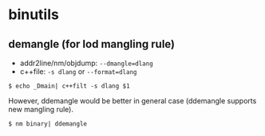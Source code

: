 # binutils

## demangle (for lod mangling rule)

* addr2line/nm/objdump: `--dmangle=dlang`
* c++file: `-s dlang` or `--format=dlang`

```console
$ echo _Dmain| c++filt -s dlang $1
```

However, ddemangle would be better in general case (ddemangle supports new mangling rule).

```console
$ nm binary| ddemangle
```
